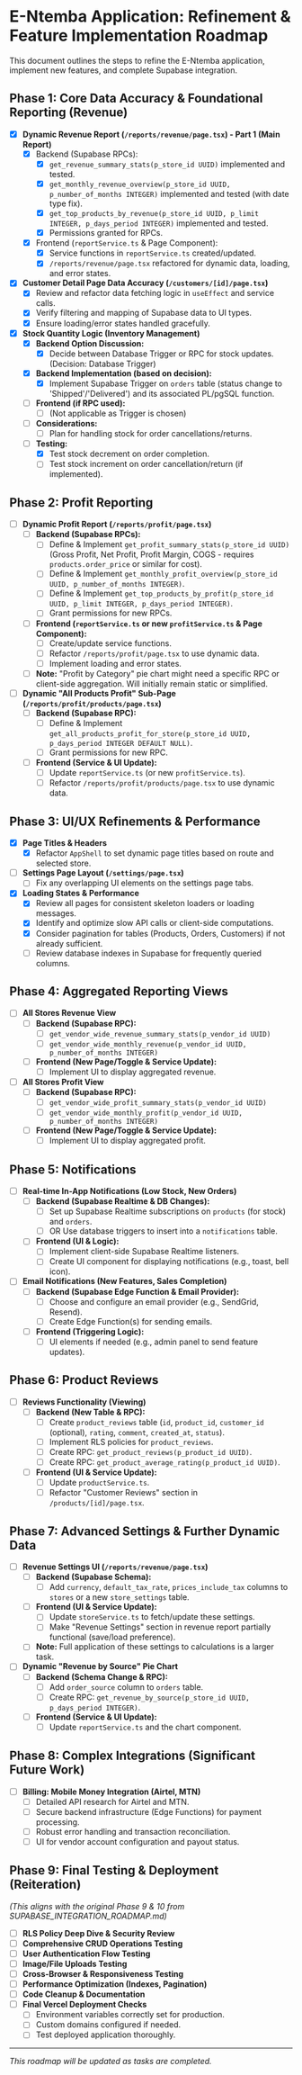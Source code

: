 
# E-Ntemba Application: Refinement & Feature Implementation Roadmap

This document outlines the steps to refine the E-Ntemba application, implement new features, and complete Supabase integration.

## Phase 1: Core Data Accuracy & Foundational Reporting (Revenue)

- [x] **Dynamic Revenue Report (`/reports/revenue/page.tsx`) - Part 1 (Main Report)**
    - [x] Backend (Supabase RPCs):
        - [x] `get_revenue_summary_stats(p_store_id UUID)` implemented and tested.
        - [x] `get_monthly_revenue_overview(p_store_id UUID, p_number_of_months INTEGER)` implemented and tested (with date type fix).
        - [x] `get_top_products_by_revenue(p_store_id UUID, p_limit INTEGER, p_days_period INTEGER)` implemented and tested.
        - [x] Permissions granted for RPCs.
    - [x] Frontend (`reportService.ts` & Page Component):
        - [x] Service functions in `reportService.ts` created/updated.
        - [x] `/reports/revenue/page.tsx` refactored for dynamic data, loading, and error states.
- [x] **Customer Detail Page Data Accuracy (`/customers/[id]/page.tsx`)**
    - [x] Review and refactor data fetching logic in `useEffect` and service calls.
    - [x] Verify filtering and mapping of Supabase data to UI types.
    - [x] Ensure loading/error states handled gracefully.
- [x] **Stock Quantity Logic (Inventory Management)**
    - [x] **Backend Option Discussion:**
        - [x] Decide between Database Trigger or RPC for stock updates. (Decision: Database Trigger)
    - [x] **Backend Implementation (based on decision):**
        - [x] Implement Supabase Trigger on `orders` table (status change to 'Shipped'/'Delivered') and its associated PL/pgSQL function.
    - [ ] **Frontend (if RPC used):**
        - [ ] (Not applicable as Trigger is chosen)
    - [ ] **Considerations:**
        - [ ] Plan for handling stock for order cancellations/returns.
    - [ ] **Testing:**
        - [x] Test stock decrement on order completion.
        - [ ] Test stock increment on order cancellation/return (if implemented).

## Phase 2: Profit Reporting

- [ ] **Dynamic Profit Report (`/reports/profit/page.tsx`)**
    - [ ] **Backend (Supabase RPCs):**
        - [ ] Define & Implement `get_profit_summary_stats(p_store_id UUID)` (Gross Profit, Net Profit, Profit Margin, COGS - requires `products.order_price` or similar for cost).
        - [ ] Define & Implement `get_monthly_profit_overview(p_store_id UUID, p_number_of_months INTEGER)`.
        - [ ] Define & Implement `get_top_products_by_profit(p_store_id UUID, p_limit INTEGER, p_days_period INTEGER)`.
        - [ ] Grant permissions for new RPCs.
    - [ ] **Frontend (`reportService.ts` or new `profitService.ts` & Page Component):**
        - [ ] Create/update service functions.
        - [ ] Refactor `/reports/profit/page.tsx` to use dynamic data.
        - [ ] Implement loading and error states.
    - [ ] **Note:** "Profit by Category" pie chart might need a specific RPC or client-side aggregation. Will initially remain static or simplified.
- [ ] **Dynamic "All Products Profit" Sub-Page (`/reports/profit/products/page.tsx`)**
    - [ ] **Backend (Supabase RPC):**
        - [ ] Define & Implement `get_all_products_profit_for_store(p_store_id UUID, p_days_period INTEGER DEFAULT NULL)`.
        - [ ] Grant permissions for new RPC.
    - [ ] **Frontend (Service & UI Update):**
        - [ ] Update `reportService.ts` (or new `profitService.ts`).
        - [ ] Refactor `/reports/profit/products/page.tsx` to use dynamic data.

## Phase 3: UI/UX Refinements & Performance

- [x] **Page Titles & Headers**
    - [x] Refactor `AppShell` to set dynamic page titles based on route and selected store.
- [ ] **Settings Page Layout (`/settings/page.tsx`)**
    - [ ] Fix any overlapping UI elements on the settings page tabs.
- [x] **Loading States & Performance**
    - [x] Review all pages for consistent skeleton loaders or loading messages.
    - [x] Identify and optimize slow API calls or client-side computations.
    - [x] Consider pagination for tables (Products, Orders, Customers) if not already sufficient.
    - [ ] Review database indexes in Supabase for frequently queried columns.

## Phase 4: Aggregated Reporting Views

- [ ] **All Stores Revenue View**
    - [ ] **Backend (Supabase RPC):**
        - [ ] `get_vendor_wide_revenue_summary_stats(p_vendor_id UUID)`
        - [ ] `get_vendor_wide_monthly_revenue(p_vendor_id UUID, p_number_of_months INTEGER)`
    - [ ] **Frontend (New Page/Toggle & Service Update):**
        - [ ] Implement UI to display aggregated revenue.
- [ ] **All Stores Profit View**
    - [ ] **Backend (Supabase RPC):**
        - [ ] `get_vendor_wide_profit_summary_stats(p_vendor_id UUID)`
        - [ ] `get_vendor_wide_monthly_profit(p_vendor_id UUID, p_number_of_months INTEGER)`
    - [ ] **Frontend (New Page/Toggle & Service Update):**
        - [ ] Implement UI to display aggregated profit.

## Phase 5: Notifications

- [ ] **Real-time In-App Notifications (Low Stock, New Orders)**
    - [ ] **Backend (Supabase Realtime & DB Changes):**
        - [ ] Set up Supabase Realtime subscriptions on `products` (for stock) and `orders`.
        - [ ] OR Use database triggers to insert into a `notifications` table.
    - [ ] **Frontend (UI & Logic):**
        - [ ] Implement client-side Supabase Realtime listeners.
        - [ ] Create UI component for displaying notifications (e.g., toast, bell icon).
- [ ] **Email Notifications (New Features, Sales Completion)**
    - [ ] **Backend (Supabase Edge Function & Email Provider):**
        - [ ] Choose and configure an email provider (e.g., SendGrid, Resend).
        - [ ] Create Edge Function(s) for sending emails.
    - [ ] **Frontend (Triggering Logic):**
        - [ ] UI elements if needed (e.g., admin panel to send feature updates).

## Phase 6: Product Reviews

- [ ] **Reviews Functionality (Viewing)**
    - [ ] **Backend (New Table & RPC):**
        - [ ] Create `product_reviews` table (`id`, `product_id`, `customer_id` (optional), `rating`, `comment`, `created_at`, `status`).
        - [ ] Implement RLS policies for `product_reviews`.
        - [ ] Create RPC: `get_product_reviews(p_product_id UUID)`.
        - [ ] Create RPC: `get_product_average_rating(p_product_id UUID)`.
    - [ ] **Frontend (UI & Service Update):**
        - [ ] Update `productService.ts`.
        - [ ] Refactor "Customer Reviews" section in `/products/[id]/page.tsx`.

## Phase 7: Advanced Settings & Further Dynamic Data

- [ ] **Revenue Settings UI (`/reports/revenue/page.tsx`)**
    - [ ] **Backend (Supabase Schema):**
        - [ ] Add `currency`, `default_tax_rate`, `prices_include_tax` columns to `stores` or a new `store_settings` table.
    - [ ] **Frontend (UI & Service Update):**
        - [ ] Update `storeService.ts` to fetch/update these settings.
        - [ ] Make "Revenue Settings" section in revenue report partially functional (save/load preference).
    - [ ] **Note:** Full application of these settings to calculations is a larger task.
- [ ] **Dynamic "Revenue by Source" Pie Chart**
    - [ ] **Backend (Schema Change & RPC):**
        - [ ] Add `order_source` column to `orders` table.
        - [ ] Create RPC: `get_revenue_by_source(p_store_id UUID, p_days_period INTEGER)`.
    - [ ] **Frontend (Service & UI Update):**
        - [ ] Update `reportService.ts` and the chart component.

## Phase 8: Complex Integrations (Significant Future Work)

- [ ] **Billing: Mobile Money Integration (Airtel, MTN)**
    - [ ] Detailed API research for Airtel and MTN.
    - [ ] Secure backend infrastructure (Edge Functions) for payment processing.
    - [ ] Robust error handling and transaction reconciliation.
    - [ ] UI for vendor account configuration and payout status.

## Phase 9: Final Testing & Deployment (Reiteration)
*(This aligns with the original Phase 9 & 10 from SUPABASE_INTEGRATION_ROADMAP.md)*

- [ ] **RLS Policy Deep Dive & Security Review**
- [ ] **Comprehensive CRUD Operations Testing**
- [ ] **User Authentication Flow Testing**
- [ ] **Image/File Uploads Testing**
- [ ] **Cross-Browser & Responsiveness Testing**
- [ ] **Performance Optimization (Indexes, Pagination)**
- [ ] **Code Cleanup & Documentation**
- [ ] **Final Vercel Deployment Checks**
    - [ ] Environment variables correctly set for production.
    - [ ] Custom domains configured if needed.
    - [ ] Test deployed application thoroughly.

---
*This roadmap will be updated as tasks are completed.*
